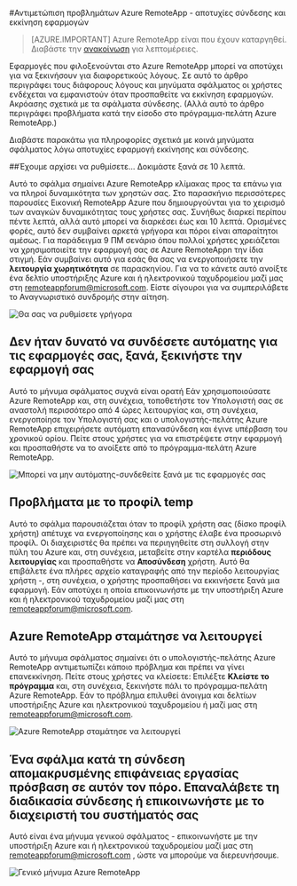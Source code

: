 <properties 
    pageTitle="Αντιμετώπιση προβλημάτων Azure RemoteApp - αποτυχίες σύνδεσης και εκκίνηση εφαρμογών | Microsoft Azure" 
    description="Μάθετε πώς μπορείτε να αντιμετωπίσετε τα προβλήματα εκκίνηση και σύνδεση με τις εφαρμογές στο Azure RemoteApp." 
    services="remoteapp" 
    documentationCenter="" 
    authors="ericorman" 
    manager="mbaldwin" />

<tags 
    ms.service="remoteapp" 
    ms.workload="compute" 
    ms.tgt_pltfrm="na" 
    ms.devlang="na" 
    ms.topic="article" 
    ms.date="08/15/2016" 
    ms.author="elizapo" />



#<a name="troubleshoot-azure-remoteapp---application-launch-and-connection-failures"></a>Αντιμετώπιση προβλημάτων Azure RemoteApp - αποτυχίες σύνδεσης και εκκίνηση εφαρμογών 

> [AZURE.IMPORTANT]
> Azure RemoteApp είναι που έχουν καταργηθεί. Διαβάστε την [ανακοίνωση](https://go.microsoft.com/fwlink/?linkid=821148) για λεπτομέρειες.

Εφαρμογές που φιλοξενούνται στο Azure RemoteApp μπορεί να αποτύχει για να ξεκινήσουν για διαφορετικούς λόγους. Σε αυτό το άρθρο περιγράφει τους διάφορους λόγους και μηνύματα σφάλματος οι χρήστες ενδέχεται να εμφανιστούν όταν προσπαθείτε να εκκίνηση εφαρμογών. Ακρόασης σχετικά με τα σφάλματα σύνδεσης. (Αλλά αυτό το άρθρο περιγράφει προβλήματα κατά την είσοδο στο πρόγραμμα-πελάτη Azure RemoteApp.)  

Διαβάστε παρακάτω για πληροφορίες σχετικά με κοινά μηνύματα σφάλματος λόγω αποτυχίες εφαρμογή εκκίνησης και σύνδεσης.

##<a name="were-getting-you-set-up-try-again-in-10-minutes"></a>Έχουμε αρχίσει να ρυθμίσετε... Δοκιμάστε ξανά σε 10 λεπτά.

Αυτό το σφάλμα σημαίνει Azure RemoteApp κλίμακας προς τα επάνω για να πληροί δυναμικότητα των χρηστών σας. Στο παρασκήνιο περισσότερες παρουσίες Εικονική RemoteApp Azure που δημιουργούνται για το χειρισμό των αναγκών δυναμικότητας τους χρήστες σας. Συνήθως διαρκεί περίπου πέντε λεπτά, αλλά αυτό μπορεί να διαρκέσει έως και 10 λεπτά. Ορισμένες φορές, αυτό δεν συμβαίνει αρκετά γρήγορα και πόροι είναι απαραίτητοι αμέσως. Για παράδειγμα 9 ΠΜ σενάριο όπου πολλοί χρήστες χρειάζεται να χρησιμοποιείτε την εφαρμογή σας σε Azure RemoteAppn την ίδια στιγμή. Εάν συμβαίνει αυτό για εσάς θα σας να ενεργοποιήσετε την **λειτουργία χωρητικότητα** σε παρασκηνίου. Για να το κάνετε αυτό ανοίξτε ένα δελτίο υποστήριξης Azure και ή ηλεκτρονικού ταχυδρομείου μαζί μας στη [remoteappforum@microsoft.com](mailto:remoteappforum@microsoft.com). Είστε σίγουροι για να συμπεριλάβετε το Αναγνωριστικό συνδρομής στην αίτηση.  

![Θα σας να ρυθμίσετε γρήγορα](./media/remoteapp-apptrouble/ra-apptrouble1.png)

## <a name="could-not-auto-reconnect-to-your-applications-please-re-launch-your-application"></a>Δεν ήταν δυνατό να συνδέσετε αυτόματης για τις εφαρμογές σας, ξανά, ξεκινήστε την εφαρμογή σας  

Αυτό το μήνυμα σφάλματος συχνά είναι ορατή Εάν χρησιμοποιούσατε Azure RemoteApp και, στη συνέχεια, τοποθετήστε τον Υπολογιστή σας σε αναστολή περισσότερο από 4 ώρες λειτουργίας και, στη συνέχεια, ενεργοποίησε τον Υπολογιστή σας και ο υπολογιστής-πελάτης Azure RemoteApp επιχειρήσετε αυτόματη επανασύνδεση και έγινε υπέρβαση του χρονικού ορίου.  Πείτε στους χρήστες για να επιστρέψετε στην εφαρμογή και προσπαθήστε να το ανοίξετε από το πρόγραμμα-πελάτη Azure RemoteApp.

![Μπορεί να μην αυτόματης-συνδεθείτε ξανά με τις εφαρμογές σας](./media/remoteapp-apptrouble/ra-apptrouble2.png) 

## <a name="problems-with-the-temp-profile"></a>Προβλήματα με το προφίλ temp 

Αυτό το σφάλμα παρουσιάζεται όταν το προφίλ χρήστη σας (δίσκο προφίλ χρήστη) απέτυχε να ενεργοποίησης και ο χρήστης έλαβε ένα προσωρινό προφίλ.  Οι διαχειριστές θα πρέπει να περιηγηθείτε στη συλλογή στην πύλη του Azure και, στη συνέχεια, μεταβείτε στην καρτέλα **περιόδους λειτουργίας** και προσπαθήστε να **Αποσύνδεση** χρήστη. Αυτό θα επιβάλετε ένα πλήρες αρχείο καταγραφής από την περίοδο λειτουργίας χρήστη -, στη συνέχεια, ο χρήστης προσπαθήσει να εκκινήσετε ξανά μια εφαρμογή. Εάν αποτύχει η οποία επικοινωνήστε με την υποστήριξη Azure και ή ηλεκτρονικού ταχυδρομείου μαζί μας στη [remoteappforum@microsoft.com](mailto:remoteappforum@microsoft.com).

## <a name="azure-remoteapp-has-stopped-working"></a>Azure RemoteApp σταμάτησε να λειτουργεί

Αυτό το μήνυμα σφάλματος σημαίνει ότι ο υπολογιστής-πελάτης Azure RemoteApp αντιμετωπίζει κάποιο πρόβλημα και πρέπει να γίνει επανεκκίνηση. Πείτε στους χρήστες να κλείσετε: Επιλέξτε **Κλείστε το πρόγραμμα** και, στη συνέχεια, ξεκινήστε πάλι το πρόγραμμα-πελάτη Azure RemoteApp.  Εάν το πρόβλημα επιλυθεί άνοιγμα και δελτίων υποστήριξης Azure και ηλεκτρονικού ταχυδρομείου ή μαζί μας στη [remoteappforum@microsoft.com](mailto:remoteappforum@microsoft.com).

![Azure RemoteApp σταμάτησε να λειτουργεί](./media/remoteapp-apptrouble/ra-apptrouble3.png)  

## <a name="an-error-occurred-while-remote-desktop-connection-was-accessing-this-resource-retry-the-connection-or-contact-your-system-administrator"></a>Ένα σφάλμα κατά τη σύνδεση απομακρυσμένης επιφάνειας εργασίας πρόσβαση σε αυτόν τον πόρο. Επαναλάβετε τη διαδικασία σύνδεσης ή επικοινωνήστε με το διαχειριστή του συστήματός σας

Αυτό είναι ένα μήνυμα γενικού σφάλματος - επικοινωνήστε με την υποστήριξη Azure και ή ηλεκτρονικού ταχυδρομείου μαζί μας στη [remoteappforum@microsoft.com](mailto:remoteappforum@microsoft.com) , ώστε να μπορούμε να διερευνήσουμε. 

![Γενικό μήνυμα Azure RemoteApp](./media/remoteapp-apptrouble/ra-apptrouble4.png) 